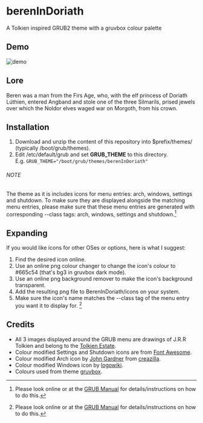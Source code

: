 # berenInDoriath
A Tolkien inspired GRUB2 theme with a gruvbox colour palette
## Demo
![demo](https://github.com/user-attachments/assets/0619d43e-f7b0-4079-8a74-30f421e5689d)
## Lore
Beren was a man from the Firs Age, who, with the elf princess of Doriath Lúthien, entered Angband and stole one of the three Silmarils, prised jewels over which the Noldor elves waged war on Morgoth, from his crown.
## Installation
1. Download and unzip the content of this repository into $prefix/themes/ (typically /boot/grub/themes).
2. Edit /etc/default/grub and set **GRUB_THEME** to this directory.<br>
E.g.
`GRUB_THEME="/boot/grub/themes/berenInDoriath"`
###### NOTE
The theme as it is includes icons for menu entries: arch, windows, settings and shutdown. To make sure they are displayed alongside the matching menu entries, please make sure that these menu entries are generated
with corresponding --class tags: arch, windows, settings and shutdown.[^1]
## Expanding
If you would like icons for other OSes or options, here is what I suggest:
1. Find the desired icon online.
2. Use an online png colour changer to change the icon's colour to #665c54 (that's bg3 in gruvbox dark mode).
3. Use an online png background remover to make the icon's background transparent.
4. Add the resulting png file to BerenInDoriath/icons on your system.
5. Make sure the icon's name matches the --class tag of the menu entry you want it to display for. [^1]
## Credits
* All 3 images displayed around the GRUB menu are drawings of J.R.R Tolkien and belong to the [Tolkien Estate](https://www.tolkienestate.com/).
* Colour modified Settings and Shutdown icons are from [Font Awesome](https://fontawesome.com).
* Colour modified Arch icon by [John Gardner](https://github.com/Alhadis) from [creazilla](https://creazilla.com/).
* Colour modified Windows icon by [logowiki](https://logowik.com).
* Colours used from theme [gruvbox](https://github.com/morhetz/gruvbox).

[^1]: Please look online or at the [GRUB Manual](https://www.gnu.org/software/grub/manual/grub/grub.html) for details/instructions on how to do this.
